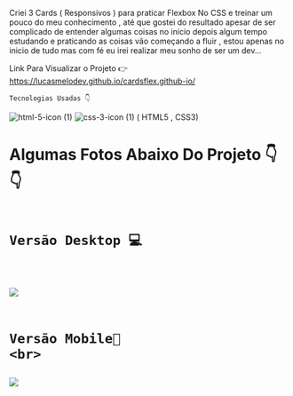 
<p>Criei 3 Cards ( Responsivos ) para praticar Flexbox No CSS e treinar um pouco do meu conhecimento , até que gostei do resultado apesar de ser complicado de entender algumas coisas no inicio depois algum tempo estudando e praticando as coisas vão começando a fluir , estou apenas no inicio de tudo mas com fé eu irei realizar meu sonho de ser um dev...</p>

Link Para Visualizar o Projeto 👉 https://lucasmelodev.github.io/cardsflex.github-io/

    Tecnologias Usadas 👇
                                                          
  
![html-5-icon (1)](https://user-images.githubusercontent.com/80927598/131570002-e7a2efb6-789b-4508-87d3-350d7643af19.png)
![css-3-icon (1)](https://user-images.githubusercontent.com/80927598/131570014-d9fb31e3-4922-4a21-91bb-83c0703b4e8a.png)
( HTML5 , CSS3)




<h1> Algumas Fotos Abaixo Do Projeto 👇👇
    <br>
    <br>
    
    Versão Desktop 💻 

<br>
<img src="https://user-images.githubusercontent.com/80927598/131260282-8adb0cc5-a9cb-4d20-8c67-1b75526b6a83.png">
<br>
<br>
    
    Versão Mobile📱
    <br>
<img src="https://user-images.githubusercontent.com/80927598/131260391-b316378c-66ad-4422-b09c-ea30d4dbbc5d.png">
